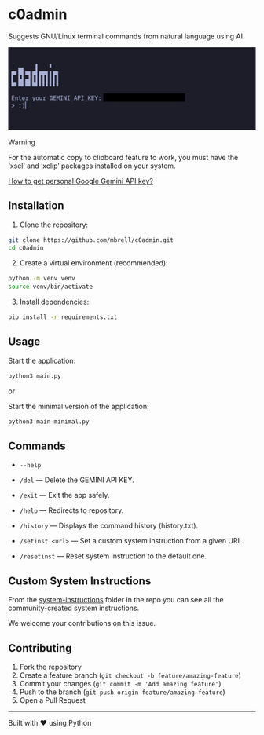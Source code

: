 # c0admin

Suggests GNU/Linux terminal commands from natural language using AI.

![c0admin Banner](c0admin-banner.png)

> [!WARNING]
> For the automatic copy to clipboard feature to work, you must have the ‘xsel’ and ‘xclip’ packages installed on your system.

[How to get personal Google Gemini API key?](https://github.com/mbrell/c0admin/blob/main/how-to-get-gemini-api-key.md)

## Installation

1. Clone the repository:
```bash
git clone https://github.com/mbrell/c0admin.git
cd c0admin
```

2. Create a virtual environment (recommended):
```bash
python -m venv venv
source venv/bin/activate 
```

3. Install dependencies:
```bash
pip install -r requirements.txt
```

## Usage

Start the application:
```bash
python3 main.py
```

or

Start the minimal version of the application:
```bash
python3 main-minimal.py
```

## Commands

- `--help`

- `/del` — Delete the GEMINI API KEY.
- `/exit` — Exit the app safely.
- `/help` — Redirects to repository.
- `/history` — Displays the command history (history.txt).
- `/setinst <url>` — Set a custom system instruction from a given URL.
- `/resetinst` — Reset system instruction to the default one.

## Custom System Instructions

From the [system-instructions](https://github.com/mbrell/c0admin/tree/main/system-instructions) folder in the repo you can see all the community-created system instructions.

We welcome your contributions on this issue.

## Contributing

1. Fork the repository
2. Create a feature branch (`git checkout -b feature/amazing-feature`)
3. Commit your changes (`git commit -m 'Add amazing feature'`)
4. Push to the branch (`git push origin feature/amazing-feature`)
5. Open a Pull Request

---

Built with ❤️ using Python
